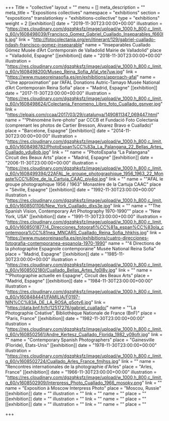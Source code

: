 +++
Title = "collective"
layout = ""
menu = []
meta_description = ""
meta_title = "Expositions collectives"
namespace = "exhibitions"
section = "expositions"
translationkey = "exhibitions-collective"
type = "exhibitions"
weight = 2
[[exhibition]]
date = "2019-11-30T23:00:00+00:00"
illustration = "https://res.cloudinary.com/dgzqhksfz/image/upload/w_1000,h_800,c_limit,q_60/v1608498039/Francisco_Gomez_Gabriel_Cuallado_Inseparables_f660lk.jpg"
link = "http://fotocolectania.org/en/itinerant/129/gabriel-cuallado-ndash-francisco-gomez-inseparable"
name = "Inseparables Cuallado Gómez Musée d’Art Contemporain de Valladolid Mairie de Valladolid"
place = "Valladolid, Espagne"
[[exhibition]]
date = "2018-11-30T23:00:00+00:00"
illustration = "https://res.cloudinary.com/dgzqhksfz/image/upload/w_1000,h_800,c_limit,q_60/v1608498200/Museo_Reina_Sofia_Afal_vte7uw.jpg"
link = "https://www.museoreinasofia.es/en/exhibitions/approach-afal"
name = "“Une approximation” par l’AFAL Donations Autric-Tamayo Musée National d’Art Contemporain Reina Sofia"
place = "Madrid, Espagne"
[[exhibition]]
date = "2017-11-30T23:00:00+00:00"
illustration = "https://res.cloudinary.com/dgzqhksfz/image/upload/w_1000,h_800,c_limit,q_60/v1608498624/Colectania_Fenomeno_Libro_foto_Cuallado_gsnver.jpg"
link = "https://elpais.com/ccaa/2017/03/29/catalunya/1490811347_069447.html"
name = "“Phénomène livre-photo” par CCCB et Fundació Foto Colectania (comprenant les photos de Cartier Bresson, Alvarez Bravo e Cuallado)"
place = "Barcelone, Espagne"
[[exhibition]]
date = "2014-11-30T23:00:00+00:00"
illustration = "https://res.cloudinary.com/dgzqhksfz/image/upload/w_1000,h_800,c_limit,q_60/v1608498782/PhotoEspan%CC%83a_La_Palangana_22_Bellas_Artes_Cuallado_ydu8ob.jpg"
link = ""
name = "PhotoEspaña “La Palangana\" Circuit des Beaux Arts"
place = "Madrid, Espagne"
[[exhibition]]
date = "2006-11-30T23:00:00+00:00"
illustration = "https://res.cloudinary.com/dgzqhksfz/image/upload/w_1000,h_800,c_limit,q_60/v1608499394/22AFAL_le_groupe_photographique_1956_1963_22_Monaste%CC%80re_de_la_Cartuja_CAAC_piy4qi.jpg"
link = ""
name = "\"AFAL le groupe photographique 1956 / 1963\" Monastère de la Cartuja CAAC"
place = "Séville, Espagne"
[[exhibition]]
date = "1992-11-30T23:00:00+00:00"
illustration = "https://res.cloudinary.com/dgzqhksfz/image/upload/w_1000,h_800,c_limit,q_60/v1608501106/New_York_Cuallado_dlxs3e.jpg"
link = ""
name = "\"The Spanish Vision, Contemporary Art Photography 1970-1990\""
place = "New York, USA"
[[exhibition]]
date = "1991-11-30T23:00:00+00:00"
illustration = "https://res.cloudinary.com/dgzqhksfz/image/upload/w_1000,h_800,c_limit,q_60/v1608501877/4_Direcciones_fotografi%CC%81a_espan%CC%83ola_contempora%CC%81nea_MNCARS_Cuallado_Reina_Sofia_hhkhis.jpg"
link = "https://www.museoreinasofia.es/en/exhibitions/cuatro-direcciones-fotografia-contemporanea-espanola-1970-1990"
name = "“4 Directions de la photographie Espagnole contemporaine\" Musée National Reina Sofia"
place = "Madrid, Espagne"
[[exhibition]]
date = "1985-11-30T23:00:00+00:00"
illustration = "https://res.cloudinary.com/dgzqhksfz/image/upload/w_1000,h_800,c_limit,q_60/v1608502180/Cuallado_Bellas_Artes_fg0l8v.jpg"
link = ""
name = "“Photographie actuelle en Espagne”, Circuit des Beaux Arts"
place = "Madrid, Espagne"
[[exhibition]]
date = "1984-11-30T23:00:00+00:00"
illustration = "https://res.cloudinary.com/dgzqhksfz/image/upload/w_1000,h_800,c_limit,q_60/v1608484441/FAMILIA/F0197-NIN%CC%83A_DE_LA_ROSA_g5otv6.jpg"
link = "https://data.bnf.fr/fr/12517276/gabriel_cuallado/"
name = "\"La Photographie Créative\", Bibliothèque Nationale de France (BnF)"
place = "Paris, France"
[[exhibition]]
date = "1982-11-30T23:00:00+00:00"
illustration = "https://res.cloudinary.com/dgzqhksfz/image/upload/w_1000,h_800,c_limit,q_60/v1608502561/Andre_Kertesz_Cuallado_Florida_1982_y09ofr.jpg"
link = ""
name = "Contemporary Spanish Photographers"
place = "Gainesville (Floride), États-Unis"
[[exhibition]]
date = "1978-11-30T23:00:00+00:00"
illustration = "https://res.cloudinary.com/dgzqhksfz/image/upload/w_1000,h_800,c_limit,q_60/v1608502724/Cuallado_Arles_France_fmjhss.jpg"
link = ""
name = "Rencontres internationales de la photographie d'Arles"
place = "Arles, France"
[[exhibition]]
date = "1966-11-30T23:00:00+00:00"
illustration = "https://res.cloudinary.com/dgzqhksfz/image/upload/w_1000,h_800,c_limit,q_60/v1608502909/Interpress_Photo_Cuallado_1966_mospkv.png"
link = ""
name = "Exposition à Moscow Interpress Photo"
place = "Moscou, Russie"
[[exhibition]]
date = ""
illustration = ""
link = ""
name = ""
place = ""
[[exhibition]]
date = ""
illustration = ""
link = ""
name = ""
place = ""
[[exhibition]]
date = ""
illustration = ""
link = ""
name = ""
place = ""

+++
